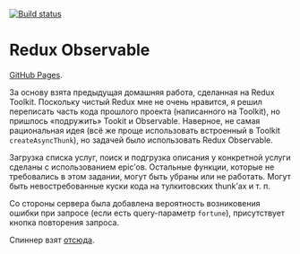 [![Build status](https://ci.appveyor.com/api/projects/status/xjclbmwo4k46ty2q?svg=true)](https://ci.appveyor.com/project/LiquidAssContainer/ra-observable)

# Redux Observable

[GitHub Pages](https://liquidasscontainer.github.io/ra_observable).

За основу взята предыдущая домашняя работа, сделанная на Redux Toolkit. Поскольку чистый Redux мне не очень нравится, я решил переписать часть кода прошлого проекта (написанного на Toolkit), но пришлось «подружить» Tookit и Observable. Наверное, не самая рациональная идея (всё же проще использовать встроенный в Toolkit `createAsyncThunk`), но задачей было использовать Redux Observable.

Загрузка списка услуг, поиск и подгрузка описания у конкретной услуги сделаны с использованием epic’ов. Остальные функции, которые не требовались в этом задании, могут быть убраны или не работать. Могут быть невостребованные куски кода на тулкитовских thunk’ах и т. п.

Со стороны сервера была добавлена вероятность возниковения ошибки при запросе (если есть query-параметр `fortune`), присутствует кнопка повторения запроса.

Спиннер взят [отсюда](https://codepen.io/supah/pen/BjYLdW).

